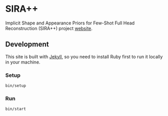 # SIRA++

Implicit Shape and Appearance Priors for Few-Shot Full Head Reconstruction (SIRA++) project [website](https://crisalixsa.github.io/sira-plus-plus/).

## Development

This site is built with [Jekyll](https://jekyllrb.com), so you need to install Ruby first to run it locally in your machine.

### Setup

```
bin/setup
```

### Run

```
bin/start
```
